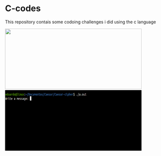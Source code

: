 # C-codes
This repository contais some codoing challenges i did using the c language

<div>
<img src="https://github.com/Creisoss/C-codes/blob/main/PI-comma-values/PiTerminal.gif" width="450" height="200">
<img src="https://github.com/Creisoss/C-codes/blob/main/Caesar-cipher/CaesarCrypto.gif" width="450" height="200">
<!div>

